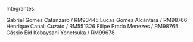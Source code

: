 Integrantes:

Gabriel Gomes Catanzaro / RM93445
Lucas Gomes Alcântara / RM98766
Henrique Canali Cuzato / RM551326
Filipe Prado Menezes / RM98765
Cássio Eid Kobaysahi Yonetsuka / RM99678

